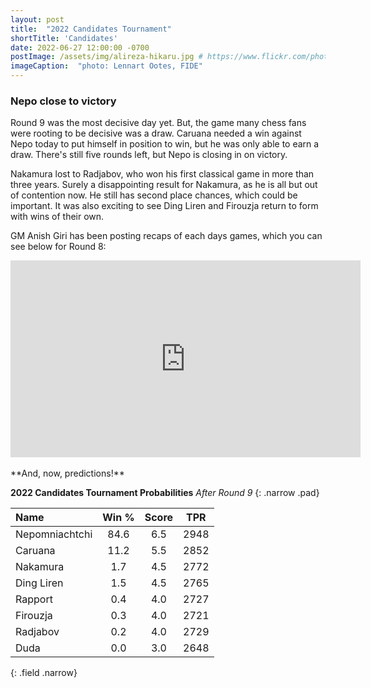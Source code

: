 ```yaml
---
layout: post
title:  "2022 Candidates Tournament"
shortTitle: 'Candidates'
date: 2022-06-27 12:00:00 -0700
postImage: /assets/img/alireza-hikaru.jpg # https://www.flickr.com/photos/fide/51782665101/in/photolist-2mTRGfH-2mF3T2E-2mFPiS8-2mGLprG-2mFPiSP-2mGHx2B-2mFraoE-2mH8cTG-2mGWPqT-2mbnW9r-2mbMGAE-2mFFqui-2mFTz2N-2mUmAc9-2mGhtwZ-2mbC9n9-2mFRHrs-2mFDYtd-2mGjizs-2mHa4JP-2mbihND-2mHccpR-2mGKNVX-2mGrZgb-2mbKy8k-2mGp2pN-2mGQHfx-2mbNKm2-2mGoSmJ-2mGoSoC-2mFRfug-2mFRfqP-2mFUBEj-2mFVCsk-2mFSnPS-2mFVCmy-2mGrg6K-2mFJEpo-2mHbFrj-2mHbFoi-2mH9npq-2mHcFF6-2mFDgYa-2mHcbab-2mK1g2L-2mGWPuF-2mH18QK-2mGZ8oD-2mGWPwE-2mGWPM4
imageCaption:  "photo: Lennart Ootes, FIDE"
---
```

<style>
    .field td {padding: 3px 3px; }
    .field th {padding: 3px 3px; }
    .narrow {width: 50%; margin: auto;}
    .post-header{
        margin-bottom: 10px;
    }
    .post-title{
        margin-bottom: 10px;
    }
    .pad{
        padding: 5px;
    }
.postImage {
  display: block;
  text-align: center;
  margin-left: auto;
  margin-right: auto;
  font-size: 12px;
  max-height: 300px;
  padding-top: 0px;
}

.postImage img {
  height: auto;
  max-height: 300px;
}

.caption {
  display: block;
  text-align: center;
  margin-left: auto;
  margin-right: auto;
  font-size: 12px;
}

.yt {
  display: block;
  margin: 0 auto;
}

}
</style>
<script src="https://cdn.plot.ly/plotly-latest.min.js"></script> 

### Nepo close to victory

Round 9 was the most decisive day yet. But, the game many chess fans were rooting to be decisive was a draw. Caruana needed a win against Nepo today to put himself in position to win, but he was only able to earn a draw. There's still five rounds left, but Nepo is closing in on victory.

Nakamura lost to Radjabov, who won his first classical game in more than three years. Surely a disappointing result for Nakamura, as he is all but out of contention now. He still has second place chances, which could be important. It was also exciting to see Ding Liren and Firouzja return to form with wins of their own.

GM Anish Giri has been posting recaps of each days games, which you can see below for Round 8:

<div class="ttt">
  <iframe width="560" height="315" class="yt" src="https://www.youtube.com/embed/PvDRMBaEWAA" title="YouTube video player" frameborder="0" allow="accelerometer; autoplay; clipboard-write; encrypted-media; gyroscope; picture-in-picture" allowfullscreen></iframe>
</div>
<br>
**And, now, predictions!**

**2022 Candidates Tournament Probabilities**
*After Round 9*
{: .narrow .pad}

| Name           |   Win %|   Score |   TPR |
|:---------------|:------:|:--------:|:------:|
| Nepomniachtchi |  84.6 |     6.5 |  2948 |
| Caruana        |  11.2 |     5.5 |  2852 |
| Nakamura       |   1.7 |     4.5 |  2772 |
| Ding Liren     |   1.5 |     4.5 |  2765 |
| Rapport        |   0.4 |     4.0 |  2727 |
| Firouzja       |   0.3 |     4.0 |  2721 |
| Radjabov       |   0.2 |     4.0 |  2729 |
| Duda           |   0.0 |     3.0 |  2648 |
{: .field .narrow}
<br>
<div>                            <div id="ef8a7e21-b4b2-4866-bde6-8a25801fc28b" class="plotly-graph-div" style="height:100%; width:100%;"></div>            <script type="text/javascript">                                    window.PLOTLYENV=window.PLOTLYENV || {};                                    if (document.getElementById("ef8a7e21-b4b2-4866-bde6-8a25801fc28b")) {                    Plotly.newPlot(                        "ef8a7e21-b4b2-4866-bde6-8a25801fc28b",                        [{"alignmentgroup":"True","hovertemplate":"Win %{y}%","legendgroup":"Ding Liren","marker":{"color":"rgb(27,158,119)","pattern":{"shape":""}},"name":"Ding Liren","offsetgroup":"Ding Liren","orientation":"v","showlegend":true,"textposition":"auto","x":["Pre","Round 1","Round 2","Round 3","Round 4","Round 5","Round 6","Round 7","Round 8","Round 9"],"xaxis":"x","y":[19.3,8.2,8.0,7.1,5.3,4.8,3.0,1.0,0.7,1.5],"yaxis":"y","type":"bar"},{"alignmentgroup":"True","hovertemplate":"Win %{y}%","legendgroup":"Caruana","marker":{"color":"rgb(217,95,2)","pattern":{"shape":""}},"name":"Caruana","offsetgroup":"Caruana","orientation":"v","showlegend":true,"textposition":"auto","x":["Pre","Round 1","Round 2","Round 3","Round 4","Round 5","Round 6","Round 7","Round 8","Round 9"],"xaxis":"x","y":[16.8,26.5,27.0,25.2,22.9,21.4,28.4,28.7,16.3,11.2],"yaxis":"y","type":"bar"},{"alignmentgroup":"True","hovertemplate":"Win %{y}%","legendgroup":"Firouzja","marker":{"color":"rgb(117,112,179)","pattern":{"shape":""}},"name":"Firouzja","offsetgroup":"Firouzja","orientation":"v","showlegend":true,"textposition":"auto","x":["Pre","Round 1","Round 2","Round 3","Round 4","Round 5","Round 6","Round 7","Round 8","Round 9"],"xaxis":"x","y":[15.1,14.5,14.8,12.2,4.7,3.7,0.6,0.2,0.1,0.3],"yaxis":"y","type":"bar"},{"alignmentgroup":"True","hovertemplate":"Win %{y}%","legendgroup":"Nepomniachtchi","marker":{"color":"rgb(231,41,138)","pattern":{"shape":""}},"name":"Nepomniachtchi","offsetgroup":"Nepomniachtchi","orientation":"v","showlegend":true,"textposition":"auto","x":["Pre","Round 1","Round 2","Round 3","Round 4","Round 5","Round 6","Round 7","Round 8","Round 9"],"xaxis":"x","y":[13.2,24.7,24.2,25.4,42.2,44.0,54.6,66.6,75.2,84.6],"yaxis":"y","type":"bar"},{"alignmentgroup":"True","hovertemplate":"Win %{y}%","legendgroup":"Rapport","marker":{"color":"rgb(102,166,30)","pattern":{"shape":""}},"name":"Rapport","offsetgroup":"Rapport","orientation":"v","showlegend":true,"textposition":"auto","x":["Pre","Round 1","Round 2","Round 3","Round 4","Round 5","Round 6","Round 7","Round 8","Round 9"],"xaxis":"x","y":[11.4,10.6,9.6,11.0,8.6,9.8,6.5,0.8,1.7,0.4],"yaxis":"y","type":"bar"},{"alignmentgroup":"True","hovertemplate":"Win %{y}%","legendgroup":"Nakamura","marker":{"color":"rgb(230,171,2)","pattern":{"shape":""}},"name":"Nakamura","offsetgroup":"Nakamura","orientation":"v","showlegend":true,"textposition":"auto","x":["Pre","Round 1","Round 2","Round 3","Round 4","Round 5","Round 6","Round 7","Round 8","Round 9"],"xaxis":"x","y":[11.3,4.8,8.1,10.7,9.9,9.1,5.1,2.3,5.9,1.7],"yaxis":"y","type":"bar"},{"alignmentgroup":"True","hovertemplate":"Win %{y}%","legendgroup":"Duda","marker":{"color":"rgb(166,118,29)","pattern":{"shape":""}},"name":"Duda","offsetgroup":"Duda","orientation":"v","showlegend":true,"textposition":"auto","x":["Pre","Round 1","Round 2","Round 3","Round 4","Round 5","Round 6","Round 7","Round 8","Round 9"],"xaxis":"x","y":[8.1,6.7,6.2,7.0,5.1,6.1,1.2,0.4,0.1,0.0],"yaxis":"y","type":"bar"},{"alignmentgroup":"True","hovertemplate":"Win %{y}%","legendgroup":"Radjabov","marker":{"color":"rgb(102,102,102)","pattern":{"shape":""}},"name":"Radjabov","offsetgroup":"Radjabov","orientation":"v","showlegend":true,"textposition":"auto","x":["Pre","Round 1","Round 2","Round 3","Round 4","Round 5","Round 6","Round 7","Round 8","Round 9"],"xaxis":"x","y":[4.9,4.0,2.1,1.4,1.3,1.2,0.6,0.1,0.0,0.2],"yaxis":"y","type":"bar"}],                        {"barmode":"relative","hovermode":"x unified","legend":{"title":{"text":"Name"},"tracegroupgap":0,"traceorder":"reversed"},"margin":{"t":60},"template":{"data":{"barpolar":[{"marker":{"line":{"color":"white","width":0.5},"pattern":{"fillmode":"overlay","size":10,"solidity":0.2}},"type":"barpolar"}],"bar":[{"error_x":{"color":"rgb(36,36,36)"},"error_y":{"color":"rgb(36,36,36)"},"marker":{"line":{"color":"white","width":0.5},"pattern":{"fillmode":"overlay","size":10,"solidity":0.2}},"type":"bar"}],"carpet":[{"aaxis":{"endlinecolor":"rgb(36,36,36)","gridcolor":"white","linecolor":"white","minorgridcolor":"white","startlinecolor":"rgb(36,36,36)"},"baxis":{"endlinecolor":"rgb(36,36,36)","gridcolor":"white","linecolor":"white","minorgridcolor":"white","startlinecolor":"rgb(36,36,36)"},"type":"carpet"}],"choropleth":[{"colorbar":{"outlinewidth":1,"tickcolor":"rgb(36,36,36)","ticks":"outside"},"type":"choropleth"}],"contourcarpet":[{"colorbar":{"outlinewidth":1,"tickcolor":"rgb(36,36,36)","ticks":"outside"},"type":"contourcarpet"}],"contour":[{"colorbar":{"outlinewidth":1,"tickcolor":"rgb(36,36,36)","ticks":"outside"},"colorscale":[[0.0,"#440154"],[0.1111111111111111,"#482878"],[0.2222222222222222,"#3e4989"],[0.3333333333333333,"#31688e"],[0.4444444444444444,"#26828e"],[0.5555555555555556,"#1f9e89"],[0.6666666666666666,"#35b779"],[0.7777777777777778,"#6ece58"],[0.8888888888888888,"#b5de2b"],[1.0,"#fde725"]],"type":"contour"}],"heatmapgl":[{"colorbar":{"outlinewidth":1,"tickcolor":"rgb(36,36,36)","ticks":"outside"},"colorscale":[[0.0,"#440154"],[0.1111111111111111,"#482878"],[0.2222222222222222,"#3e4989"],[0.3333333333333333,"#31688e"],[0.4444444444444444,"#26828e"],[0.5555555555555556,"#1f9e89"],[0.6666666666666666,"#35b779"],[0.7777777777777778,"#6ece58"],[0.8888888888888888,"#b5de2b"],[1.0,"#fde725"]],"type":"heatmapgl"}],"heatmap":[{"colorbar":{"outlinewidth":1,"tickcolor":"rgb(36,36,36)","ticks":"outside"},"colorscale":[[0.0,"#440154"],[0.1111111111111111,"#482878"],[0.2222222222222222,"#3e4989"],[0.3333333333333333,"#31688e"],[0.4444444444444444,"#26828e"],[0.5555555555555556,"#1f9e89"],[0.6666666666666666,"#35b779"],[0.7777777777777778,"#6ece58"],[0.8888888888888888,"#b5de2b"],[1.0,"#fde725"]],"type":"heatmap"}],"histogram2dcontour":[{"colorbar":{"outlinewidth":1,"tickcolor":"rgb(36,36,36)","ticks":"outside"},"colorscale":[[0.0,"#440154"],[0.1111111111111111,"#482878"],[0.2222222222222222,"#3e4989"],[0.3333333333333333,"#31688e"],[0.4444444444444444,"#26828e"],[0.5555555555555556,"#1f9e89"],[0.6666666666666666,"#35b779"],[0.7777777777777778,"#6ece58"],[0.8888888888888888,"#b5de2b"],[1.0,"#fde725"]],"type":"histogram2dcontour"}],"histogram2d":[{"colorbar":{"outlinewidth":1,"tickcolor":"rgb(36,36,36)","ticks":"outside"},"colorscale":[[0.0,"#440154"],[0.1111111111111111,"#482878"],[0.2222222222222222,"#3e4989"],[0.3333333333333333,"#31688e"],[0.4444444444444444,"#26828e"],[0.5555555555555556,"#1f9e89"],[0.6666666666666666,"#35b779"],[0.7777777777777778,"#6ece58"],[0.8888888888888888,"#b5de2b"],[1.0,"#fde725"]],"type":"histogram2d"}],"histogram":[{"marker":{"line":{"color":"white","width":0.6}},"type":"histogram"}],"mesh3d":[{"colorbar":{"outlinewidth":1,"tickcolor":"rgb(36,36,36)","ticks":"outside"},"type":"mesh3d"}],"parcoords":[{"line":{"colorbar":{"outlinewidth":1,"tickcolor":"rgb(36,36,36)","ticks":"outside"}},"type":"parcoords"}],"pie":[{"automargin":true,"type":"pie"}],"scatter3d":[{"line":{"colorbar":{"outlinewidth":1,"tickcolor":"rgb(36,36,36)","ticks":"outside"}},"marker":{"colorbar":{"outlinewidth":1,"tickcolor":"rgb(36,36,36)","ticks":"outside"}},"type":"scatter3d"}],"scattercarpet":[{"marker":{"colorbar":{"outlinewidth":1,"tickcolor":"rgb(36,36,36)","ticks":"outside"}},"type":"scattercarpet"}],"scattergeo":[{"marker":{"colorbar":{"outlinewidth":1,"tickcolor":"rgb(36,36,36)","ticks":"outside"}},"type":"scattergeo"}],"scattergl":[{"marker":{"colorbar":{"outlinewidth":1,"tickcolor":"rgb(36,36,36)","ticks":"outside"}},"type":"scattergl"}],"scattermapbox":[{"marker":{"colorbar":{"outlinewidth":1,"tickcolor":"rgb(36,36,36)","ticks":"outside"}},"type":"scattermapbox"}],"scatterpolargl":[{"marker":{"colorbar":{"outlinewidth":1,"tickcolor":"rgb(36,36,36)","ticks":"outside"}},"type":"scatterpolargl"}],"scatterpolar":[{"marker":{"colorbar":{"outlinewidth":1,"tickcolor":"rgb(36,36,36)","ticks":"outside"}},"type":"scatterpolar"}],"scatter":[{"marker":{"colorbar":{"outlinewidth":1,"tickcolor":"rgb(36,36,36)","ticks":"outside"}},"type":"scatter"}],"scatterternary":[{"marker":{"colorbar":{"outlinewidth":1,"tickcolor":"rgb(36,36,36)","ticks":"outside"}},"type":"scatterternary"}],"surface":[{"colorbar":{"outlinewidth":1,"tickcolor":"rgb(36,36,36)","ticks":"outside"},"colorscale":[[0.0,"#440154"],[0.1111111111111111,"#482878"],[0.2222222222222222,"#3e4989"],[0.3333333333333333,"#31688e"],[0.4444444444444444,"#26828e"],[0.5555555555555556,"#1f9e89"],[0.6666666666666666,"#35b779"],[0.7777777777777778,"#6ece58"],[0.8888888888888888,"#b5de2b"],[1.0,"#fde725"]],"type":"surface"}],"table":[{"cells":{"fill":{"color":"rgb(237,237,237)"},"line":{"color":"white"}},"header":{"fill":{"color":"rgb(217,217,217)"},"line":{"color":"white"}},"type":"table"}]},"layout":{"annotationdefaults":{"arrowhead":0,"arrowwidth":1},"autotypenumbers":"strict","coloraxis":{"colorbar":{"outlinewidth":1,"tickcolor":"rgb(36,36,36)","ticks":"outside"}},"colorscale":{"diverging":[[0.0,"rgb(103,0,31)"],[0.1,"rgb(178,24,43)"],[0.2,"rgb(214,96,77)"],[0.3,"rgb(244,165,130)"],[0.4,"rgb(253,219,199)"],[0.5,"rgb(247,247,247)"],[0.6,"rgb(209,229,240)"],[0.7,"rgb(146,197,222)"],[0.8,"rgb(67,147,195)"],[0.9,"rgb(33,102,172)"],[1.0,"rgb(5,48,97)"]],"sequential":[[0.0,"#440154"],[0.1111111111111111,"#482878"],[0.2222222222222222,"#3e4989"],[0.3333333333333333,"#31688e"],[0.4444444444444444,"#26828e"],[0.5555555555555556,"#1f9e89"],[0.6666666666666666,"#35b779"],[0.7777777777777778,"#6ece58"],[0.8888888888888888,"#b5de2b"],[1.0,"#fde725"]],"sequentialminus":[[0.0,"#440154"],[0.1111111111111111,"#482878"],[0.2222222222222222,"#3e4989"],[0.3333333333333333,"#31688e"],[0.4444444444444444,"#26828e"],[0.5555555555555556,"#1f9e89"],[0.6666666666666666,"#35b779"],[0.7777777777777778,"#6ece58"],[0.8888888888888888,"#b5de2b"],[1.0,"#fde725"]]},"colorway":["#1F77B4","#FF7F0E","#2CA02C","#D62728","#9467BD","#8C564B","#E377C2","#7F7F7F","#BCBD22","#17BECF"],"font":{"color":"rgb(36,36,36)"},"geo":{"bgcolor":"white","lakecolor":"white","landcolor":"white","showlakes":true,"showland":true,"subunitcolor":"white"},"hoverlabel":{"align":"left"},"hovermode":"closest","mapbox":{"style":"light"},"paper_bgcolor":"white","plot_bgcolor":"white","polar":{"angularaxis":{"gridcolor":"rgb(232,232,232)","linecolor":"rgb(36,36,36)","showgrid":false,"showline":true,"ticks":"outside"},"bgcolor":"white","radialaxis":{"gridcolor":"rgb(232,232,232)","linecolor":"rgb(36,36,36)","showgrid":false,"showline":true,"ticks":"outside"}},"scene":{"xaxis":{"backgroundcolor":"white","gridcolor":"rgb(232,232,232)","gridwidth":2,"linecolor":"rgb(36,36,36)","showbackground":true,"showgrid":false,"showline":true,"ticks":"outside","zeroline":false,"zerolinecolor":"rgb(36,36,36)"},"yaxis":{"backgroundcolor":"white","gridcolor":"rgb(232,232,232)","gridwidth":2,"linecolor":"rgb(36,36,36)","showbackground":true,"showgrid":false,"showline":true,"ticks":"outside","zeroline":false,"zerolinecolor":"rgb(36,36,36)"},"zaxis":{"backgroundcolor":"white","gridcolor":"rgb(232,232,232)","gridwidth":2,"linecolor":"rgb(36,36,36)","showbackground":true,"showgrid":false,"showline":true,"ticks":"outside","zeroline":false,"zerolinecolor":"rgb(36,36,36)"}},"shapedefaults":{"fillcolor":"black","line":{"width":0},"opacity":0.3},"ternary":{"aaxis":{"gridcolor":"rgb(232,232,232)","linecolor":"rgb(36,36,36)","showgrid":false,"showline":true,"ticks":"outside"},"baxis":{"gridcolor":"rgb(232,232,232)","linecolor":"rgb(36,36,36)","showgrid":false,"showline":true,"ticks":"outside"},"bgcolor":"white","caxis":{"gridcolor":"rgb(232,232,232)","linecolor":"rgb(36,36,36)","showgrid":false,"showline":true,"ticks":"outside"}},"title":{"x":0.05},"xaxis":{"automargin":true,"gridcolor":"rgb(232,232,232)","linecolor":"rgb(36,36,36)","showgrid":false,"showline":true,"ticks":"outside","title":{"standoff":15},"zeroline":false,"zerolinecolor":"rgb(36,36,36)"},"yaxis":{"automargin":true,"gridcolor":"rgb(232,232,232)","linecolor":"rgb(36,36,36)","showgrid":false,"showline":true,"ticks":"outside","title":{"standoff":15},"zeroline":false,"zerolinecolor":"rgb(36,36,36)"}}},"title":{"text":"Probability of Winning by Round | Pawnalyze.com"},"xaxis":{"anchor":"y","domain":[0.0,1.0],"title":{"text":"Round"}},"yaxis":{"anchor":"x","domain":[0.0,1.0],"range":[0,100],"title":{"text":"Win %"}}},                        {"responsive": true}                    )                };                            </script>        </div>


I've also created predictions for players getting first or second place (combined) in the event, because who knows what Magnus will decide and second place could be important! 

| Name           |   First + Second % |
|:---------------|:---------:|
| Nepomniachtchi | 97.4 |
| Caruana        | 65.5 |
| Nakamura       | 13.3 |
| Ding Liren     | 12.6 |
| Rapport        |  3.9 |
| Firouzja       |  4.3 |
| Radjabov       |  2.7 |
| Duda           |  0.2 |
{: .field .narrow}
<br>

**The Field**

| Name           |   Classic |   Rapid |   Blitz |
|:---------------|:---------:|:-------:|:-------:|
| Ding Liren     |      2806 |    2836 |    2788 |
| Firouzja       |      2793 |    2670 |    2791 |
| Caruana        |      2783 |    2766 |    2847 |
| Nepomniachtchi |      2766 |    2821 |    2740 |
| Rapport        |      2764 |    2802 |    2613 |
| Nakamura       |      2760 |    2837 |    2850 |
| Duda           |      2750 |    2808 |    2779 |
| Radjabov       |      2738 |    2747 |    2684 |
{: .field}

Why am I including Rapid and Blitz ratings in a **Classical** tournament that is being played to determine who will go on to fight for the **Classical** chess world championship? Because there is a **whopping 22% chance the event is decided in Rapid or Blitz tiebreaks!** Of note, Firouzja's Rapid rating is likely well below his skill level. If his true skill level is higher than his current rating, I'm understating his chances of winning by about 2% below.

 **I'll keep this page updated as the tournament progresses, be sure to check back after each round!** In the meantime, follow me on [Twitter][twit] and let me know what you'd like to see on this page!



[wiki]: https://en.wikipedia.org/wiki/Candidates_Tournament_2022
[twit]: https://twitter.com/pawnalyze